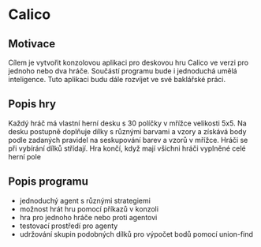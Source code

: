 # Calico

## Motivace
Cílem je vytvořit konzolovou aplikaci pro deskovou hru Calico ve verzi pro jednoho nebo dva hráče. Součástí programu bude i jednoduchá umělá inteligence. Tuto aplikaci budu dále rozvíjet ve své baklářské práci.

## Popis hry
Každý hráč má vlastní herní desku s 30 políčky v mřížce velikosti 5x5. Na desku postupně doplňuje dílky s různými barvami a vzory a získává body podle zadaných pravidel na seskupování barev a vzorů v mřížce. Hráči se při vybírání dílků střídají. Hra končí, když mají všichni hráči vyplněné celé herní pole

## Popis programu
* jednoduchý agent s různými strategiemi
* možnost hrát hru pomocí příkazů v konzoli
* hra pro jednoho hráče nebo proti agentovi
* testovací prostředí pro agenty
* udržování skupin podobných dílků pro výpočet bodů pomocí union-find